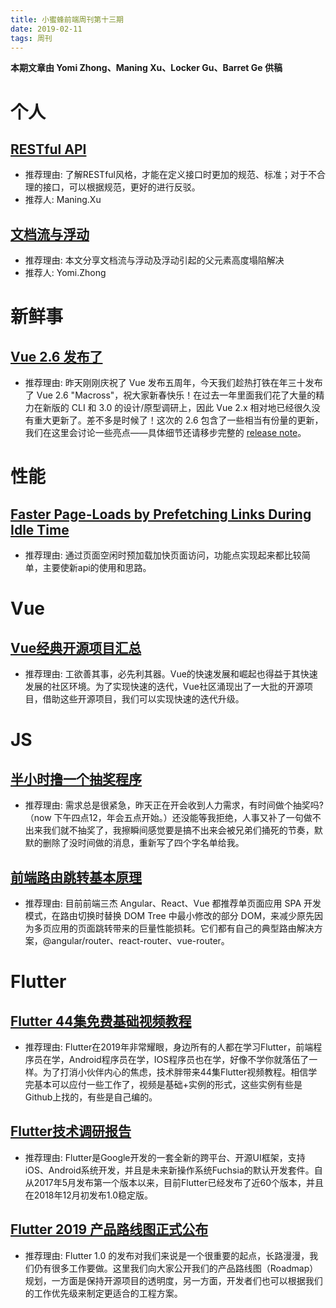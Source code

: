 ```yaml
---
title: 小蜜蜂前端周刊第十三期
date: 2019-02-11
tags: 周刊
---
```


**本期文章由 Yomi Zhong、Maning Xu、Locker Gu、Barret Ge 供稿**

# 个人

## [RESTful API](https://www.jianshu.com/p/d7ff1fb055b7)

+ 推荐理由: 了解RESTful风格，才能在定义接口时更加的规范、标准；对于不合理的接口，可以根据规范，更好的进行反驳。
+ 推荐人: Maning.Xu

## [文档流与浮动](https://yomizhong.github.io/2019/01/25/%E6%96%87%E6%A1%A3%E6%B5%81%E4%B8%8E%E6%B5%AE%E5%8A%A8/#more)

+ 推荐理由: 本文分享文档流与浮动及浮动引起的父元素高度塌陷解决
+ 推荐人: Yomi.Zhong

# 新鲜事

## [Vue 2.6 发布了](https://zhuanlan.zhihu.com/p/56260917?utm_source=wechat_timeline&utm_medium=social&utm_oi=27602999836672&from=timeline&isappinstalled=0)

+ 推荐理由: 昨天刚刚庆祝了 Vue 发布五周年，今天我们趁热打铁在年三十发布了 Vue 2.6 "Macross"，祝大家新春快乐！在过去一年里面我们花了大量的精力在新版的 CLI 和 3.0 的设计/原型调研上，因此 Vue 2.x 相对地已经很久没有重大更新了。差不多是时候了！这次的 2.6 包含了一些相当有份量的更新，我们在这里会讨论一些亮点——具体细节还请移步完整的 [release note](https://github.com/vuejs/vue/releases/tag/v2.6.0)。

# 性能

## [Faster Page-Loads by Prefetching Links During Idle Time](https://blog.bitsrc.io/faster-page-loads-by-prefetching-links-during-idle-time-5abe42dacf9)

+ 推荐理由: 通过页面空闲时预加载加快页面访问，功能点实现起来都比较简单，主要使新api的使用和思路。

# Vue

## [Vue经典开源项目汇总](https://segmentfault.com/a/1190000018078880?utm_source=weekly&utm_medium=email&utm_campaign=email_weekly)

+ 推荐理由: 工欲善其事，必先利其器。Vue的快速发展和崛起也得益于其快速发展的社区环境。为了实现快速的迭代，Vue社区涌现出了一大批的开源项目，借助这些开源项目，我们可以实现快速的迭代升级。

# JS 

## [半小时撸一个抽奖程序](https://segmentfault.com/a/1190000018069168)

+ 推荐理由: 需求总是很紧急，昨天正在开会收到人力需求，有时间做个抽奖吗?（now 下午四点12，年会五点开始。）还没能等我拒绝，人事又补了一句做不出来我们就不抽奖了，我擦瞬间感觉要是搞不出来会被兄弟们捅死的节奏，默默的删除了没时间做的消息，重新写了四个字名单给我。

## [前端路由跳转基本原理](https://segmentfault.com/a/1190000018081475?utm_source=weekly&utm_medium=email&utm_campaign=email_weekly)

+ 推荐理由: 目前前端三杰 Angular、React、Vue 都推荐单页面应用 SPA 开发模式，在路由切换时替换 DOM Tree 中最小修改的部分 DOM，来减少原先因为多页应用的页面跳转带来的巨量性能损耗。它们都有自己的典型路由解决方案，@angular/router、react-router、vue-router。

# Flutter

## [Flutter 44集免费基础视频教程](https://juejin.im/post/5c452bac6fb9a049af6d919a)

+ 推荐理由: Flutter在2019年非常耀眼，身边所有的人都在学习Flutter，前端程序员在学，Android程序员在学，IOS程序员也在学，好像不学你就落伍了一样。为了打消小伙伴内心的焦虑，技术胖带来44集Flutter视频教程。相信学完基本可以应付一些工作了，视频是基础+实例的形式，这些实例有些是Github上找的，有些是自己编的。

## [Flutter技术调研报告](https://juejin.im/post/5c4e6dc66fb9a049eb3c516a)

+ 推荐理由: Flutter是Google开发的一套全新的跨平台、开源UI框架，支持iOS、Android系统开发，并且是未来新操作系统Fuchsia的默认开发套件。自从2017年5月发布第一个版本以来，目前Flutter已经发布了近60个版本，并且在2018年12月初发布1.0稳定版。

## [Flutter 2019 产品路线图正式公布](https://juejin.im/post/5c416b916fb9a049fc03d14e)

+ 推荐理由: Flutter 1.0 的发布对我们来说是一个很重要的起点，长路漫漫，我们仍有很多工作要做。这里我们向大家公开我们的产品路线图（Roadmap）规划，一方面是保持开源项目的透明度，另一方面，开发者们也可以根据我们的工作优先级来制定更适合的工程方案。